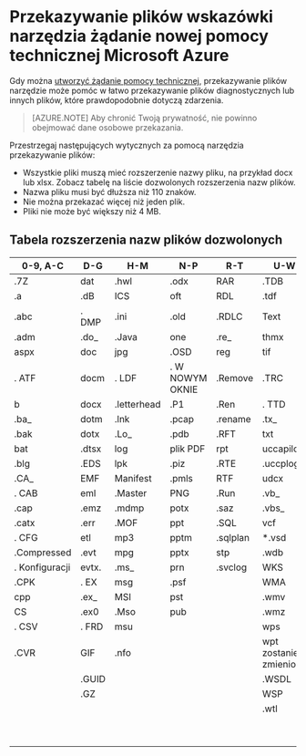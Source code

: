 <properties
    pageTitle="Microsoft Azure nowym możliwościom żądanie przekazywanie plików wskazówki narzędzia | Microsoft Azure"
    description="Wskazówki, używając nowe żądanie pomocy technicznej Microsoft Azure narzędzie przekazywanie plików"
    services=""
    documentationCenter=""
    authors="genlin"
    manager="mbaldwin"
    editor=""
    tags="billing"
    />

<tags
  ms.service="billing"
    ms.workload="na"
    ms.tgt_pltfrm="na"
    ms.devlang="na"
    ms.topic="article"
    ms.date="10/13/2016"
    ms.author="genli"/>

# <a name="microsoft-azure-new-support-request-file-upload-utility-guidelines"></a>Przekazywanie plików wskazówki narzędzia żądanie nowej pomocy technicznej Microsoft Azure

Gdy można [utworzyć żądanie pomocy technicznej](https://portal.azure.com/#create/Microsoft.Support), przekazywanie plików narzędzie może pomóc w łatwo przekazywanie plików diagnostycznych lub innych plików, które prawdopodobnie dotyczą zdarzenia.  

>[AZURE.NOTE] Aby chronić Twoją prywatność, nie powinno obejmować dane osobowe przekazania.

Przestrzegaj następujących wytycznych za pomocą narzędzia przekazywanie plików:

- Wszystkie pliki muszą mieć rozszerzenie nazwy pliku, na przykład docx lub xlsx. Zobacz tabelę na liście dozwolonych rozszerzenia nazw plików.
- Nazwa pliku musi być dłuższa niż 110 znaków.
- Nie można przekazać więcej niż jeden plik.
- Pliki nie może być większy niż 4 MB.

## <a name="table-of-the-allowed-file-name-extensions"></a>Tabela rozszerzenia nazw plików dozwolonych

| 0-9, A-C    | D-G   | H-M         | N-P   | R-T      | U-W        | X-Z     |
|-------------|-------|-------------|-------|----------|------------|---------|
| .7Z         | dat  | .hwl        | .odx  | RAR     | .TDB       | xlam   |
| .a          | .dB   | ICS        | oft  | RDL     | .tdf       | .xlr    |
| .abc        | . DMP  | .ini        | .old  | .RDLC    | Text      | xls    |
| .adm        | .do_  | .Java       | one  | .re_     | thmx      | xlsb   |
| aspx       | doc  | jpg        | .OSD  | reg     | tif       | xlsm   |
| . ATF        | docm | . LDF        | . W NOWYM OKNIE  | .Remove  | .TRC       | xlsx   |
| b          | docx | .letterhead | .P1   | .Ren     | . TTD       | xlt    |
| .ba_        | dotm | .lnk        | .pcap | .rename  | .tx_       | xltx   |
| .bak        | dotx | .Lo_        | .pdb  | .RFT     | txt       | XML    |
| bat        | .dtsx | log        | plik PDF  | rpt     | uccapilog | .XMLA   |
| .blg        | .EDS  | lpk        | .piz  | .RTE     | .uccplog   | XPS    |
| .CA_        | EMF  | Manifest   | .pmls | RTF     | udcx      | XSD    |
| . CAB        | eml  | .Master     | PNG  | .Run     | .vb_       | xsn    |
| .cap        | .emz  | .mdmp       | potx | .saz     | .vbs_      | .xxx    |
| .catx       | .err  | .MOF        | ppt  | .SQL     | vcf       | .z_     |
| . CFG        | etl  | mp3        | pptm | .sqlplan | *.vsd       | .z01    |
| .Compressed | .evt  | mpg        | pptx | stp     | .wdb       | .z02    |
| . Konfiguracji     | evtx. | .ms_        | prn  | .svclog  | WKS       | .zi     |
| .CPK        | . EX   | msg        | .psf  |          | WMA       | .zi_    |
| cpp        | .ex_  | MSI        | pst  |          | .wmv       | ZIP    |
| CS         | .ex0  | .Mso        | pub  |          | .wmz       | .zip_   |
| . CSV        | . FRD  | msu        |       |          | wps       | .zipp   |
| .CVR        | GIF  | .nfo        |       |          | wpt zostanie zmienione       | .zipped |
|             | .GUID |             |       |          | .WSDL      | .zippy  |
|             | .GZ   |             |       |          | WSP       | .zipx   |
|             |       |             |       |          | .wtl       | .zit    |
|             |       |             |       |          |            | .zix    |
|             |       |             |       |          |            | .zzz    |
